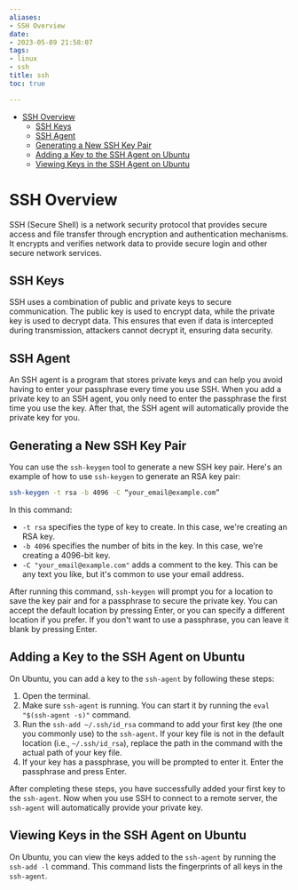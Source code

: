 ```yaml
---
aliases:
- SSH Overview
date:
- 2023-05-09 21:58:07
tags:
- linux
- ssh
title: ssh
toc: true

---
```



<!--toc:start-->
- [SSH Overview](#ssh-overview)
  - [SSH Keys](#ssh-keys)
  - [SSH Agent](#ssh-agent)
  - [Generating a New SSH Key Pair](#generating-a-new-ssh-key-pair)
  - [Adding a Key to the SSH Agent on Ubuntu](#adding-a-key-to-the-ssh-agent-on-ubuntu)
  - [Viewing Keys in the SSH Agent on Ubuntu](#viewing-keys-in-the-ssh-agent-on-ubuntu)
<!--toc:end-->

# SSH Overview

SSH (Secure Shell) is a network security protocol that provides secure access and file transfer through encryption and authentication mechanisms. It encrypts and verifies network data to provide secure login and other secure network services.

## SSH Keys

SSH uses a combination of public and private keys to secure communication. The public key is used to encrypt data, while the private key is used to decrypt data. This ensures that even if data is intercepted during transmission, attackers cannot decrypt it, ensuring data security.

## SSH Agent

An SSH agent is a program that stores private keys and can help you avoid having to enter your passphrase every time you use SSH. When you add a private key to an SSH agent, you only need to enter the passphrase the first time you use the key. After that, the SSH agent will automatically provide the private key for you.

## Generating a New SSH Key Pair

You can use the `ssh-keygen` tool to generate a new SSH key pair. Here's an example of how to use `ssh-keygen` to generate an RSA key pair:
```bash
ssh-keygen -t rsa -b 4096 -C “your_email@example.com”
```
In this command:

- `-t rsa` specifies the type of key to create. In this case, we're creating an RSA key.
- `-b 4096` specifies the number of bits in the key. In this case, we're creating a 4096-bit key.
- `-C "your_email@example.com"` adds a comment to the key. This can be any text you like, but it's common to use your email address.

After running this command, `ssh-keygen` will prompt you for a location to save the key pair and for a passphrase to secure the private key. You can accept the default location by pressing Enter, or you can specify a different location if you prefer. If you don't want to use a passphrase, you can leave it blank by pressing Enter.

## Adding a Key to the SSH Agent on Ubuntu

On Ubuntu, you can add a key to the `ssh-agent` by following these steps:

1. Open the terminal.
2. Make sure `ssh-agent` is running. You can start it by running the `eval "$(ssh-agent -s)"` command.
3. Run the `ssh-add ~/.ssh/id_rsa` command to add your first key (the one you commonly use) to the `ssh-agent`. If your key file is not in the default location (i.e., `~/.ssh/id_rsa`), replace the path in the command with the actual path of your key file.
4. If your key has a passphrase, you will be prompted to enter it. Enter the passphrase and press Enter.

After completing these steps, you have successfully added your first key to the `ssh-agent`. Now when you use SSH to connect to a remote server, the `ssh-agent` will automatically provide your private key.

## Viewing Keys in the SSH Agent on Ubuntu

On Ubuntu, you can view the keys added to the `ssh-agent` by running the `ssh-add -l` command. This command lists the fingerprints of all keys in the `ssh-agent`.
